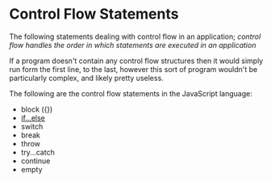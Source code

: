 # Control Flow Statements

The following statements dealing with control flow in an application; _control flow handles the order in which statements are executed in an application_

If a program doesn't contain any control flow structures then it would simply run form the first line, to the last, however this sort of program wouldn't be particularly complex, and likely pretty useless.

The following are the control flow statements in the JavaScript language:

- block ({})
- [if...else](./if-else/)
- switch
- break
- throw
- try...catch
- continue
- empty
